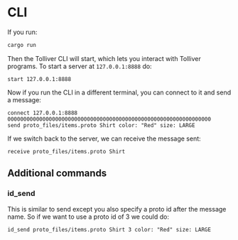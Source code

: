 # CLI

If you run:
```sh
cargo run
```

Then the Tolliver CLI will start, which lets you interact with Tolliver programs. To start a server at `127.0.0.1:8888` do:
```tolliver
start 127.0.0.1:8888
```

Now if you run the CLI in a different terminal, you can connect to it and send a message:
```tolliver
connect 127.0.0.1:8888 0000000000000000000000000000000000000000000000000000000000000000
send proto_files/items.proto Shirt color: "Red" size: LARGE
```

If we switch back to the server, we can receive the message sent:
```tolliver
receive proto_files/items.proto Shirt
```

## Additional commands

### id_send

This is similar to send except you also specify a proto id after the message name. So if we want to use a proto id of 3 we could do:
```tolliver
id_send proto_files/items.proto Shirt 3 color: "Red" size: LARGE
```
